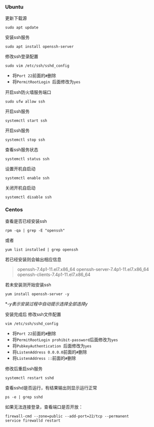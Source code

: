 ### Ubuntu
更新下载源
```
sudo apt update
```

安装ssh服务
```
sudo apt install openssh-server
```

修改ssh登录配置
```
sudo vim /etc/ssh/sshd_config
```
- 将`Port 22`前面的`#`删除 
- 将`PermitRootLogin `后面修改为`yes`

开启ssh防火墙服务端口
```
sudo ufw allow ssh
```

开启ssh服务
```
systemctl start ssh
```

开启ssh服务
```
systemctl stop ssh
```

查看ssh服务状态
```
systemctl status ssh
```

设置开机自启动
```
systemctl enable ssh
```

关闭开机自启动
```
systemctl disable ssh
```

### Centos
查看是否已经安装ssh
```
rpm -qa | grep -E "openssh"
```

或者
```
yum list installed | grep openssh
```

若已经安装则会输出相应信息
>openssh-7.4p1-11.el7.x86_64
openssh-server-7.4p1-11.el7.x86_64
openssh-clients-7.4p1-11.el7.x86_64

若未安装测开始安装ssh
```
yum install openssh-server -y
```

**-y表示安装过程中自动提示选择全部选择y*

安装完成后
修改ssh文件配置
```
vim /etc/ssh/sshd_config
```

- 将`Port 22`前面的`#`删除 
- 将`PermitRootLogin prohibit-password`后面修改为`yes`
- 将`PubkeyAuthentication `后面修改为`yes`
- 将`ListenAddress 0.0.0.0`前面的`#`删除 
- 将`ListenAddress ::`前面的`#`删除 

修改后重启ssh服务
```
systemctl restart sshd
```

查看sshd是否运行，有结果输出则显示运行正常
```
ps -e | grep sshd 
```
如果无法连接登录，查看端口是否开放：
```
firewall-cmd --zone=public --add-port=22/tcp --permanent 
service firewalld restart
```